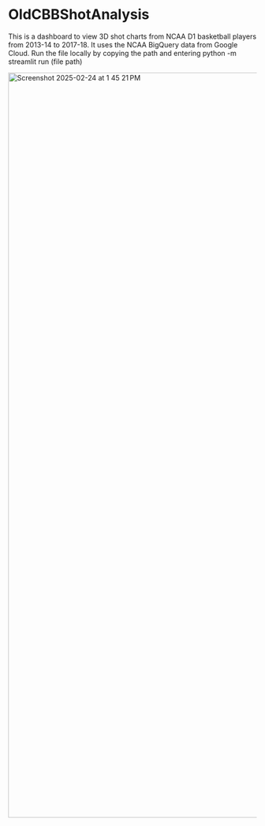 # OldCBBShotAnalysis

This is a dashboard to view 3D shot charts from NCAA D1 basketball players from 2013-14 to 2017-18. It uses the NCAA BigQuery data from Google Cloud. Run the file locally by copying the path and entering python -m streamlit run (file path)

<img width="1511" alt="Screenshot 2025-02-24 at 1 45 21 PM" src="https://github.com/user-attachments/assets/c11ca6d9-171f-4ebd-8287-319051bbce21" />
